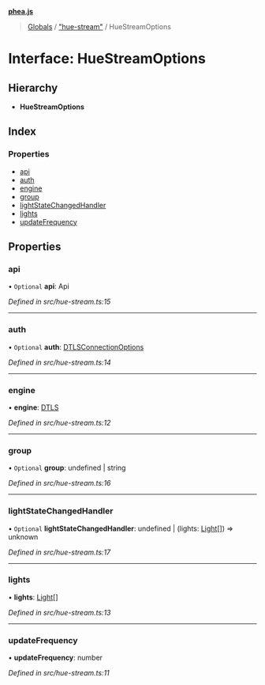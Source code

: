 **[phea.js](../README.md)**

> [Globals](../globals.md) / ["hue-stream"](../modules/_hue_stream_.md) / HueStreamOptions

# Interface: HueStreamOptions

## Hierarchy

* **HueStreamOptions**

## Index

### Properties

* [api](_hue_stream_.huestreamoptions.md#api)
* [auth](_hue_stream_.huestreamoptions.md#auth)
* [engine](_hue_stream_.huestreamoptions.md#engine)
* [group](_hue_stream_.huestreamoptions.md#group)
* [lightStateChangedHandler](_hue_stream_.huestreamoptions.md#lightstatechangedhandler)
* [lights](_hue_stream_.huestreamoptions.md#lights)
* [updateFrequency](_hue_stream_.huestreamoptions.md#updatefrequency)

## Properties

### api

• `Optional` **api**: Api

*Defined in src/hue-stream.ts:15*

___

### auth

• `Optional` **auth**: [DTLSConnectionOptions](_dtls_.dtlsconnectionoptions.md)

*Defined in src/hue-stream.ts:14*

___

### engine

•  **engine**: [DTLS](../classes/_dtls_.dtls.md)

*Defined in src/hue-stream.ts:12*

___

### group

• `Optional` **group**: undefined \| string

*Defined in src/hue-stream.ts:16*

___

### lightStateChangedHandler

• `Optional` **lightStateChangedHandler**: undefined \| (lights: [Light](../classes/_structs_light_.light.md)[]) => unknown

*Defined in src/hue-stream.ts:17*

___

### lights

•  **lights**: [Light](../classes/_structs_light_.light.md)[]

*Defined in src/hue-stream.ts:13*

___

### updateFrequency

•  **updateFrequency**: number

*Defined in src/hue-stream.ts:11*
